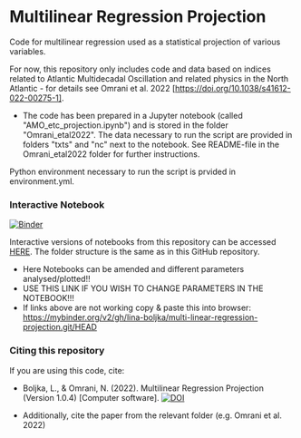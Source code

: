 # Multilinear Regression Projection
Code for multilinear regression used as a statistical projection of various variables. 

For now, this repository only includes code and data based on indices related to Atlantic Multidecadal Oscillation and related physics in the North Atlantic - for details see Omrani et al. 2022 [https://doi.org/10.1038/s41612-022-00275-1].

* The code has been prepared in a Jupyter notebook (called "AMO_etc_projection.ipynb") and is stored in the folder "Omrani_etal2022". The data necessary to run the script are provided in folders "txts" and "nc" next to the notebook. See README-file in the Omrani_etal2022 folder for further instructions. 

Python environment necessary to run the script is prvided in environment.yml.

### Interactive Notebook

[![Binder](https://mybinder.org/badge_logo.svg)](https://mybinder.org/v2/gh/lina-boljka/multi-linear-regression-projection.git/HEAD)

Interactive versions of notebooks from this repository can be accessed <a href="https://mybinder.org/v2/gh/lina-boljka/multi-linear-regression-projection.git/HEAD"> HERE</a>. The folder structure is the same as in this GitHub repository.
* Here Notebooks can be amended and different parameters analysed/plotted!! 
* USE THIS LINK IF YOU WISH TO CHANGE PARAMETERS IN THE NOTEBOOK!!!
* If links above are not working copy & paste this into browser: https://mybinder.org/v2/gh/lina-boljka/multi-linear-regression-projection.git/HEAD


### Citing this repository

If you are using this code, cite: 
* Boljka, L., & Omrani, N. (2022). Multilinear Regression Projection (Version 1.0.4) [Computer software]. [![DOI](https://zenodo.org/badge/477755969.svg)](https://zenodo.org/badge/latestdoi/477755969)

* Additionally, cite the paper from the relevant folder (e.g. Omrani et al. 2022)
